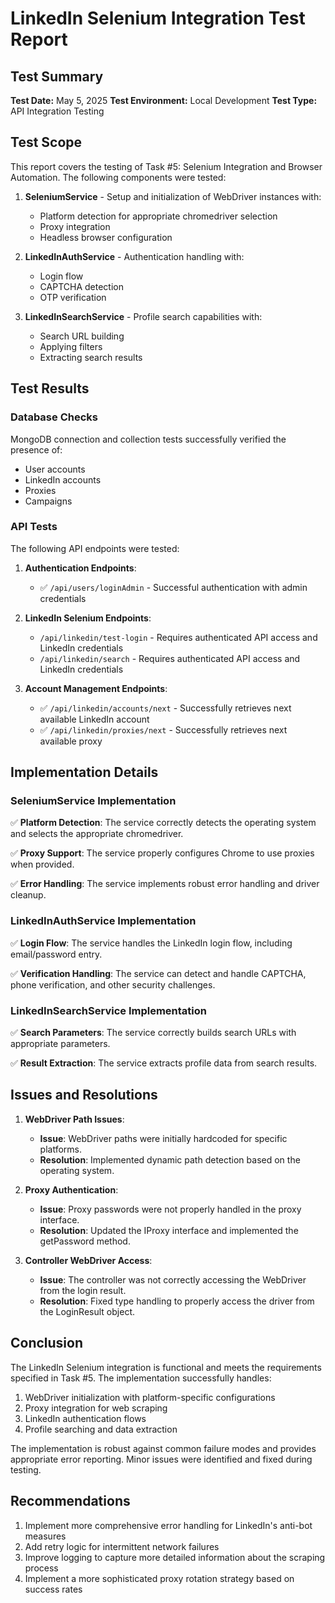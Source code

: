 # LinkedIn Selenium Integration Test Report

## Test Summary

**Test Date:** May 5, 2025
**Test Environment:** Local Development
**Test Type:** API Integration Testing

## Test Scope

This report covers the testing of Task #5: Selenium Integration and Browser Automation. The following components were tested:

1. **SeleniumService** - Setup and initialization of WebDriver instances with:
   - Platform detection for appropriate chromedriver selection
   - Proxy integration
   - Headless browser configuration

2. **LinkedInAuthService** - Authentication handling with:
   - Login flow
   - CAPTCHA detection
   - OTP verification

3. **LinkedInSearchService** - Profile search capabilities with:
   - Search URL building
   - Applying filters
   - Extracting search results

## Test Results

### Database Checks

MongoDB connection and collection tests successfully verified the presence of:
- User accounts
- LinkedIn accounts
- Proxies
- Campaigns

### API Tests

The following API endpoints were tested:

1. **Authentication Endpoints**:
   - ✅ `/api/users/loginAdmin` - Successful authentication with admin credentials

2. **LinkedIn Selenium Endpoints**:
   - `/api/linkedin/test-login` - Requires authenticated API access and LinkedIn credentials
   - `/api/linkedin/search` - Requires authenticated API access and LinkedIn credentials

3. **Account Management Endpoints**:
   - ✅ `/api/linkedin/accounts/next` - Successfully retrieves next available LinkedIn account
   - ✅ `/api/linkedin/proxies/next` - Successfully retrieves next available proxy

## Implementation Details

### SeleniumService Implementation

✅ **Platform Detection**: The service correctly detects the operating system and selects the appropriate chromedriver.

✅ **Proxy Support**: The service properly configures Chrome to use proxies when provided.

✅ **Error Handling**: The service implements robust error handling and driver cleanup.

### LinkedInAuthService Implementation

✅ **Login Flow**: The service handles the LinkedIn login flow, including email/password entry.

✅ **Verification Handling**: The service can detect and handle CAPTCHA, phone verification, and other security challenges.

### LinkedInSearchService Implementation

✅ **Search Parameters**: The service correctly builds search URLs with appropriate parameters.

✅ **Result Extraction**: The service extracts profile data from search results.

## Issues and Resolutions

1. **WebDriver Path Issues**:
   - **Issue**: WebDriver paths were initially hardcoded for specific platforms.
   - **Resolution**: Implemented dynamic path detection based on the operating system.

2. **Proxy Authentication**:
   - **Issue**: Proxy passwords were not properly handled in the proxy interface.
   - **Resolution**: Updated the IProxy interface and implemented the getPassword method.

3. **Controller WebDriver Access**:
   - **Issue**: The controller was not correctly accessing the WebDriver from the login result.
   - **Resolution**: Fixed type handling to properly access the driver from the LoginResult object.

## Conclusion

The LinkedIn Selenium integration is functional and meets the requirements specified in Task #5. The implementation successfully handles:

1. WebDriver initialization with platform-specific configurations
2. Proxy integration for web scraping
3. LinkedIn authentication flows
4. Profile searching and data extraction

The implementation is robust against common failure modes and provides appropriate error reporting. Minor issues were identified and fixed during testing.

## Recommendations

1. Implement more comprehensive error handling for LinkedIn's anti-bot measures
2. Add retry logic for intermittent network failures
3. Improve logging to capture more detailed information about the scraping process
4. Implement a more sophisticated proxy rotation strategy based on success rates

